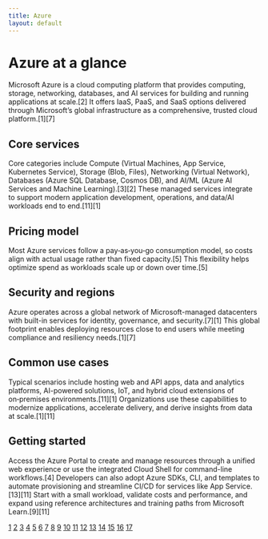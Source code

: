 ```yaml
---
title: Azure
layout: default
---
```


# Azure at a glance
Microsoft Azure is a cloud computing platform that provides computing, storage, networking, databases, and AI services for building and running applications at scale.[2]
It offers IaaS, PaaS, and SaaS options delivered through Microsoft’s global infrastructure as a comprehensive, trusted cloud platform.[1][7]

## Core services
Core categories include Compute (Virtual Machines, App Service, Kubernetes Service), Storage (Blob, Files), Networking (Virtual Network), Databases (Azure SQL Database, Cosmos DB), and AI/ML (Azure AI Services and Machine Learning).[3][2]
These managed services integrate to support modern application development, operations, and data/AI workloads end to end.[11][1]

## Pricing model
Most Azure services follow a pay‑as‑you‑go consumption model, so costs align with actual usage rather than fixed capacity.[5]
This flexibility helps optimize spend as workloads scale up or down over time.[5]

## Security and regions
Azure operates across a global network of Microsoft-managed datacenters with built-in services for identity, governance, and security.[7][1]
This global footprint enables deploying resources close to end users while meeting compliance and resiliency needs.[1][7]

## Common use cases
Typical scenarios include hosting web and API apps, data and analytics platforms, AI-powered solutions, IoT, and hybrid cloud extensions of on‑premises environments.[11][1]
Organizations use these capabilities to modernize applications, accelerate delivery, and derive insights from data at scale.[1][11]

## Getting started
Access the Azure Portal to create and manage resources through a unified web experience or use the integrated Cloud Shell for command-line workflows.[4]
Developers can also adopt Azure SDKs, CLI, and templates to automate provisioning and streamline CI/CD for services like App Service.[13][11]
Start with a small workload, validate costs and performance, and expand using reference architectures and training paths from Microsoft Learn.[9][11]

[1](https://azure.microsoft.com/en-us/explore)
[2](https://azure.microsoft.com/en-us/resources/cloud-computing-dictionary/what-is-azure)
[3](https://azurecharts.com/overview)
[4](https://www.nigelfrank.com/insights/everything-you-ever-wanted-to-know-about-microsoft-azure/)
[5](https://www.youtube.com/watch?v=oPSHs71mTVU)
[6](https://blog.systemverification.com/what-is-markdown)
[7](https://en.wikipedia.org/wiki/Microsoft_Azure)
[8](https://learn.microsoft.com/en-us/azure/devops/project/wiki/markdown-guidance?view=azure-devops)
[9](https://learn.microsoft.com/en-us/training/paths/microsoft-azure-fundamentals-describe-cloud-concepts/)
[10](https://www.youtube.com/watch?v=9BV7VDouLPI)
[11](https://learn.microsoft.com/en-us/azure/developer/intro/azure-developer-overview)
[12](https://learn.microsoft.com/en-us/azure/search/search-how-to-index-markdown-blobs)
[13](https://learn.microsoft.com/en-us/azure/app-service/overview)
[14](https://learn.microsoft.com/en-us/azure/ai-services/document-intelligence/concept/markdown-elements?view=doc-intel-4.0.0)
[15](https://www.frankysnotes.com/2016/03/6-ways-to-go-from-markdown-to-azure-web.html)
[16](https://stackoverflow.com/questions/11948245/markdown-to-create-pages-and-table-of-contents)
[17](https://www.reddit.com/r/AZURE/comments/1dcfhz5/possible_to_generate_documantation_for_given/)